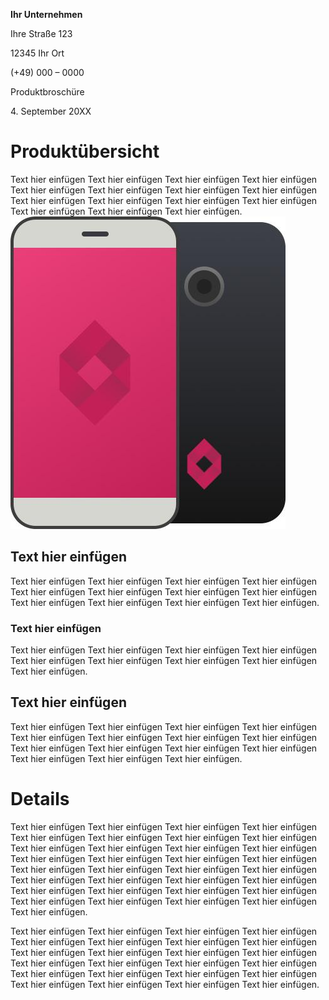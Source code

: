 **Ihr Unternehmen**

Ihre Straße 123

12345 Ihr Ort

(+49) 000 – 0000

Produktbroschüre

4\. September 20XX

# Produktübersicht

Text hier einfügen Text hier einfügen Text hier einfügen Text hier
einfügen Text hier einfügen Text hier einfügen Text hier einfügen Text
hier einfügen Text hier einfügen Text hier einfügen Text hier einfügen
Text hier einfügen Text hier einfügen Text hier einfügen Text hier
einfügen.![Platzhalterbild](image1.jpg)

## Text hier einfügen

Text hier einfügen Text hier einfügen Text hier einfügen Text hier
einfügen Text hier einfügen Text hier einfügen Text hier einfügen Text
hier einfügen Text hier einfügen Text hier einfügen Text hier einfügen
Text hier einfügen.

### Text hier einfügen

Text hier einfügen Text hier einfügen Text hier einfügen Text hier
einfügen Text hier einfügen Text hier einfügen Text hier einfügen Text
hier einfügen Text hier einfügen.

## 

##  

## Text hier einfügen

Text hier einfügen Text hier einfügen Text hier einfügen Text hier
einfügen Text hier einfügen Text hier einfügen Text hier einfügen Text
hier einfügen Text hier einfügen Text hier einfügen Text hier einfügen
Text hier einfügen Text hier einfügen Text hier einfügen Text hier
einfügen.

# Details

Text hier einfügen Text hier einfügen Text hier einfügen Text hier
einfügen Text hier einfügen Text hier einfügen Text hier einfügen Text
hier einfügen Text hier einfügen Text hier einfügen Text hier einfügen
Text hier einfügen Text hier einfügen Text hier einfügen Text hier
einfügen Text hier einfügen Text hier einfügen Text hier einfügen Text
hier einfügen Text hier einfügen Text hier einfügen Text hier einfügen
Text hier einfügen Text hier einfügen Text hier einfügen Text hier
einfügen Text hier einfügen Text hier einfügen Text hier einfügen Text
hier einfügen Text hier einfügen Text hier einfügen Text hier einfügen.

Text hier einfügen Text hier einfügen Text hier einfügen Text hier
einfügen Text hier einfügen Text hier einfügen Text hier einfügen Text
hier einfügen Text hier einfügen Text hier einfügen Text hier einfügen
Text hier einfügen Text hier einfügen Text hier einfügen Text hier
einfügen Text hier einfügen Text hier einfügen Text hier einfügen Text
hier einfügen Text hier einfügen Text hier einfügen Text hier einfügen
Text hier einfügen Text hier einfügen.